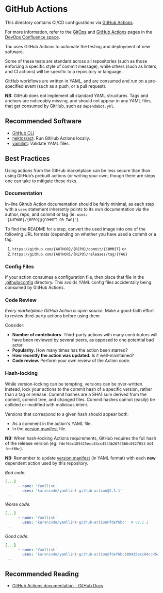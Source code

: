 # GitHub Actions

This directory contains CI/CD configurations via
[GitHub Actions](https://github.com/features/actions).

For more information, refer to the [GitOps](https://taumotors.atlassian.net/wiki/spaces/DEVOPS/pages/82935809/GitOps)
and [GitHub Actions](https://taumotors.atlassian.net/wiki/spaces/DEVOPS/pages/95551490/Github+Actions)
pages in the [DevOps Confluence
space](https://taumotors.atlassian.net/wiki/spaces/DEVOPS/overview).

Tau uses GitHub Actions to automate the testing and deployment of new software.

Some of these tests are standard across all repositories (such as those
enforcing a specific style of commit message), while others (such as linters,
and CI actions) will be specific to a repository or language.

GitHub workflows are written in YAML, and are consumed and run on a
pre-specified event (such as a push, or a pull request).

**NB:** GitHub does not implement all standard YAML structures. Tags and anchors
are noticeably missing, and should not appear in any YAML files, that get
consumed by GitHub, such as `dependabot.yml`.

## Recommended Software

* [GitHub CLI](https://cli.github.com/)
* [nektos/act](https://nektosact.com/): Run GitHub Actions locally.
* [yamllint](https://github.com/adrienverge/yamllint): Validate YAML files.

## Best Practices

Using actions from the GitHub marketplace can be less secure than than using
GitHub’s prebuilt actions (or writing your own, though there are steps one can
take to mitigate these risks.

### Documentation

In-line Github Action documentation should be fairly minimal, as each step with
a `uses` statement inherently points to its own documentation via the author,
repo, and commit or tag (ie: `uses: '{AUTHOR}/{REPO}@{COMMIT_OR_TAG}'`).

To find the README for a step, convert the used image into one of the following
URL formats (depending on whether you have used a commit or a tag:

1. `https://github.com/{AUTHOR}/{REPO}/commit/{COMMIT}` or
1. `https://github.com/{AUTHOR}/{REPO}/releases/tag/{TAG}`

### Config Files

If your action consumes a configuration file, then place that file
in the [.github/config](../config/README.md) directory. This avoids YAML config
files accidentally being consumed by GitHub Actions.

### Code Review

_Every marketplace GitHub Action is open source._ Make a good-faith effort to
review third-party actions before using them.

Consider:

* **Number of contributors.** Third-party actions with many contributors will
   have been reviewed by several peers, as opposed to one potential bad actor.
* **Popularity.** How many times has the action been starred?
* **How recently the action was updated.** Is it well-maintained?
* **Code review.** Perform your own review of the Action code.

### Hash-locking

While version-locking can be tempting, versions can be over-written. Instead,
lock your actions to the commit hash of a specific version, rather than a tag or
release. Commit hashes are a SHA1 sum derived from the commit, commit tree, and
changed files. Commit hashes cannot (easily) be collided or modified with
malicious intent.

Versions that correspond to a given hash should appear both:

* As a comment in the action's YAML file.
* In the [version.manifest](./version.manifest) file.

**NB:** When hash-locking Actions requirements, GitHub requires the full hash
of the release version (eg: `fdef6bc189425ecc84cc4543b2674566c0827053`
not `fdef6bc`).

**NB:** Remember to update [version.manifest](./version.manifest) (in YAML
format) with each **new** dependent action used by this repository.

_Bad code:_

```yaml
[...]
      - name: 'Yamllint'
        uses: 'karancode/yamllint-github-action@2.1.1'
...
```

_Worse code:_

```yaml
[...]
      - name: 'Yamllint'
        uses: 'karancode/yamllint-github-action@fdef6bc'  # v2.1.1
...
```

_Good code:_

```yaml
[...]
      - name: 'Yamllint'
        uses: 'karancode/yamllint-github-action@fdef6bc189425ecc84cc4543b2674566c0827053'
...
```

## Recommended Reading

* [GitHub Actions documentation - GitHub Docs](https://docs.github.com/en/actions)
